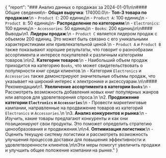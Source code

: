 {
  "report": "### Анализ данных о продажах за 2024-01-01\n\n#### Общие сведения\n- **Общая выручка**: 174000.0\n- **Топ-3 товара по продажам**:\n  - `Product C`: 200 единиц\n  - `Product A`: 100 единиц\n  - `Product B`: 50 единиц\n- **Распределение по категориям**:\n  - `Electronics`: 100 единиц\n  - `Accessories`: 50 единиц\n  - `Books`: 200 единиц\n\n#### Выводы\n1. **Лидеры продаж**:\n  - `Product C` является лидером продаж с объемом 200 единиц. Это может быть связано с его уникальными характеристиками или привлекательной ценой.\n  - `Product A` и `Product B` также показывают хорошие результаты, что говорит о разнообразии ассортимента и интересе покупателей к различным категориям товаров.\n\n2. **Категории товаров**:\n  - Наибольший объем продаж приходится на категорию `Books`, что может свидетельствовать о популярности книг среди клиентов.\n  - Категория `Electronics` и `Accessories` также демонстрируют значительные объемы продаж, что указывает на широкий интерес к электронике и аксессуарам.\n\n#### Рекомендации\n1. **Увеличение ассортимента в категории `Books`**:\n  - Рассмотреть возможность добавления новых книг популярных жанров или авторов для удовлетворения спроса.\n  \n2. **Продвижение категории `Electronics` и `Accessories`**:\n  - Провести маркетинговые кампании, направленные на продвижение товаров из категорий `Electronics` и `Accessories`.\n  \n3. **Анализ конкурентов и рынка**:\n  - Изучить, какие товары предлагают конкуренты и как они позиционируют свои продукты. Это поможет определить стратегию ценообразования и продвижения.\n\n4. **Оптимизация логистики**:\n  - Оценить текущую систему логистики и рассмотреть возможность улучшения процессов доставки для повышения эффективности и удовлетворенности клиентов.\n\nЭти меры помогут увеличить продажи и улучшить общее положение компании на рынке."
}